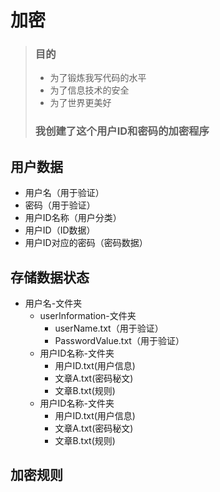 # 加密

> ### 目的
>   * 为了锻炼我写代码的水平
>   * 为了信息技术的安全
>   * 为了世界更美好
> ### 我创建了这个用户ID和密码的加密程序

## 用户数据

* 用户名（用于验证）
* 密码（用于验证）
* 用户ID名称（用户分类）
* 用户ID（ID数据）
* 用户ID对应的密码（密码数据）

## 存储数据状态

* 用户名-文件夹
    * userInformation-文件夹
        * userName.txt（用于验证）
        * PasswordValue.txt（用于验证）
    * 用户ID名称-文件夹
        * 用户ID.txt(用户信息)
        * 文章A.txt(密码秘文)
        * 文章B.txt(规则)
    * 用户ID名称-文件夹
        * 用户ID.txt(用户信息)
        * 文章A.txt(密码秘文)
        * 文章B.txt(规则)

## 加密规则





